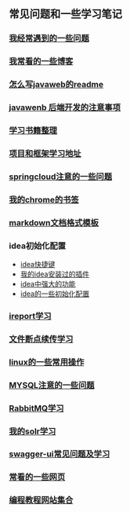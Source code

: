 ## 常见问题和一些学习笔记

### [我经常遇到的一些问题](commom/COMMON_PROBLEMS.md)

### [我常看的一些博客](commom/FREQUENT_SEE_BLOG.md)

### [怎么写javaweb的readme](commom/HOW_TO_WRITE_JAVAWEB_README.md)

### [javawenb 后端开发的注意事项](commom/DEVELOP-WEB-NOTE-README.md)

### [学习书籍整理](commom/LEARNING_BOOK_MANAGE.md)

### [项目和框架学习地址](commom/PROJECT_AND_FRAMEWORK_LEARN_ADDRESS.md)

### [springcloud注意的一些问题](commom/SPRING_CLOUD_NOTE.md)

### [我的chrome的书签](./my-web-bookmark/bookmarks_2018_11_16.html)

### [markdown文档格式模板](commom/MARKDOWN_LEARNING.md)

### idea初始化配置
* [idea快捷键](./idea-init-config/IDEA_SHORTCUT_KEY.md)
* [我的idea安装过的插件](./idea-init-config/IDEA_INSTALLED_PLUG.md)
* [idea中强大的功能](./idea-init-config/IDEA_POWERFULL_FUNCTION.md)
* [idea的一些初始化配置](./idea-init-config/IDEA_INIT_CONFIG.md)

### [ireport学习](./ireport/IREPORT.md)

### [文件断点续传学习](commom/FILE_OPERATE.md)

### [linux的一些常用操作](commom/LINUX_SERVER_OPERATE.md)

### [MYSQL注意的一些问题](commom/MYSQL_NOTE.md)

### [RabbitMQ学习](commom/RABBITMQ_OPERATE.md)

### [我的solr学习](commom/SOLR_LEARN.md)

### [swagger-ui常见问题及学习](commom/SWAGGER-UI-LEARN.md)

### [常看的一些网页](commom/FREQUENT_SEE_WEBSITES.md)

### [编程教程网站集合](commom/STUDY_TOUR_WEBSITE.md)
